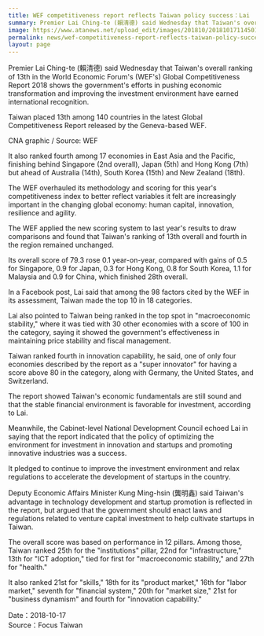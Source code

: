 ```yaml
---
title: WEF competitiveness report reflects Taiwan policy success：Lai
summary: Premier Lai Ching-te (賴清德) said Wednesday that Taiwan's overall ranking of 13th in the World Economic Forum's (WEF's) Global Competitiveness Report 2018 shows the government's efforts in pushing economic transformation and improving the investment environment have earned international recognition.
image: https://www.atanews.net/upload_edit/images/201810/20181017114501_f7d22aac.jpg
permalink: news/wef-competitiveness-report-reflects-taiwan-policy-success-lai/
layout: page
---
```

Premier Lai Ching-te (賴清德) said Wednesday that Taiwan's overall ranking of 13th in the World Economic Forum's (WEF's) Global Competitiveness Report 2018 shows the government's efforts in pushing economic transformation and improving the investment environment have earned international recognition.

Taiwan placed 13th among 140 countries in the latest Global Competitiveness Report released by the Geneva-based WEF.

CNA graphic / Source: WEF

It also ranked fourth among 17 economies in East Asia and the Pacific, finishing behind Singapore (2nd overall), Japan (5th) and Hong Kong (7th) but ahead of Australia (14th), South Korea (15th) and New Zealand (18th).

The WEF overhauled its methodology and scoring for this year's competitiveness index to better reflect variables it felt are increasingly important in the changing global economy: human capital, innovation, resilience and agility.

The WEF applied the new scoring system to last year's results to draw comparisons and found that Taiwan's ranking of 13th overall and fourth in the region remained unchanged.

Its overall score of 79.3 rose 0.1 year-on-year, compared with gains of 0.5 for Singapore, 0.9 for Japan, 0.3 for Hong Kong, 0.8 for South Korea, 1.1 for Malaysia and 0.9 for China, which finished 28th overall.

In a Facebook post, Lai said that among the 98 factors cited by the WEF in its assessment, Taiwan made the top 10 in 18 categories.

Lai also pointed to Taiwan being ranked in the top spot in "macroeconomic stability," where it was tied with 30 other economies with a score of 100 in the category, saying it showed the government's effectiveness in maintaining price stability and fiscal management.

Taiwan ranked fourth in innovation capability, he said, one of only four economies described by the report as a "super innovator" for having a score above 80 in the category, along with Germany, the United States, and Switzerland.

The report showed Taiwan's economic fundamentals are still sound and that the stable financial environment is favorable for investment, according to Lai.

Meanwhile, the Cabinet-level National Development Council echoed Lai in saying that the report indicated that the policy of optimizing the environment for investment in innovation and startups and promoting innovative industries was a success.

It pledged to continue to improve the investment environment and relax regulations to accelerate the development of startups in the country.

Deputy Economic Affairs Minister Kung Ming-hsin (龔明鑫) said Taiwan's advantage in technology development and startup promotion is reflected in the report, but argued that the government should enact laws and regulations related to venture capital investment to help cultivate startups in Taiwan.

The overall score was based on performance in 12 pillars. Among those, Taiwan ranked 25th for the "institutions" pillar, 22nd for "infrastructure," 13th for "ICT adoption," tied for first for "macroeconomic stability," and 27th for "health."

It also ranked 21st for "skills," 18th for its "product market," 16th for "labor market," seventh for "financial system," 20th for "market size," 21st for "business dynamism" and fourth for "innovation capability."

Date：2018-10-17
<br/>
Source：Focus Taiwan
